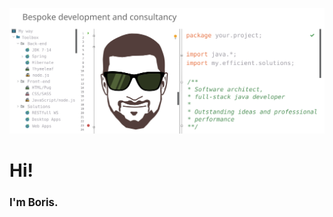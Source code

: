 ![banner](pics/svg/banner_v1_optimized.svg)
<h1 align="left`">Hi!</h1>    
<h2 align="left`" style="font-size: larger">I'm Boris.</h2>
<p>

</p>
